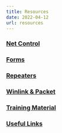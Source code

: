 ```yaml
---
title: Resources
date: 2022-04-12
url: resources
---
```


### [Net Control](/resources_nc.md)

### [Forms](/resources_forms.md)

### [Repeaters](/resources_rptrs.md)

### [Winlink & Packet](/resources_winlink.md)

### [Training Material](/resources_training.md)

### [Useful Links](/resources_useful.md)
